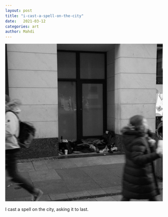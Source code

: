 ```yaml
---
layout: post
title: "i-cast-a-spell-on-the-city"
date:   2021-03-12
categories: art
author: Mahdi
---
```


![i-cast-a-spell-on-the-city](/img/arts/i-cast-a-spell-on-the-city.jpg)

<span class='image-details'>
I cast a spell on the city, asking it to last.
</span>

